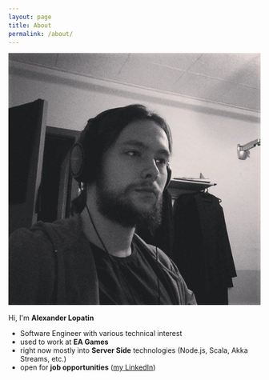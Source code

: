 ```yaml
---
layout: page
title: About
permalink: /about/
---
```


<img id="avatar" src="/pictures/avatar.jpg">

Hi, I'm **Alexander Lopatin**

- Software Engineer with various technical interest
- used to work at **EA Games**
- right now mostly into **Server Side** technologies (Node.js, Scala, Akka Streams, etc.)
- open for **job opportunities** ([my LinkedIn](https://www.linkedin.com/in/AlexanderLopatin))
